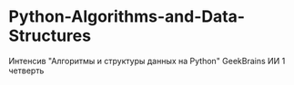 # Python-Algorithms-and-Data-Structures
Интенсив "Алгоритмы и структуры данных на Python" GeekBrains ИИ 1 четверть
